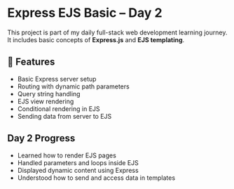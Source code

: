 # Express EJS Basic – Day 2

This project is part of my daily full-stack web development learning journey.  
It includes basic concepts of **Express.js** and **EJS templating**.

## 🚀 Features

- Basic Express server setup
- Routing with dynamic path parameters
- Query string handling
- EJS view rendering
- Conditional rendering in EJS
- Sending data from server to EJS

## Day 2 Progress
- Learned how to render EJS pages
- Handled parameters and loops inside EJS
- Displayed dynamic content using Express
- Understood how to send and access data in templates
